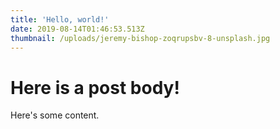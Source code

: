 ```yaml
---
title: 'Hello, world!'
date: 2019-08-14T01:46:53.513Z
thumbnail: /uploads/jeremy-bishop-zoqrupsbv-8-unsplash.jpg
---
```

# Here is a post body!

Here's some content.
